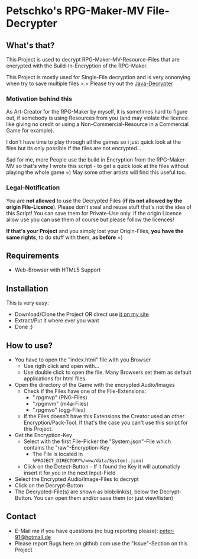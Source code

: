 # Petschko's RPG-Maker-MV File-Decrypter

## What's that?

This Project is used to decrypt RPG-Maker-MV-Resource-Files that are encrypted with the Build-In-Encryption of the RPG-Maker.

This Project is mostly used for Single-File decryption and is very annonying when try to save multiple files >.< Please try out the [Java-Decrypter](https://github.com/Petschko/Java-RPG-Maker-MV-Decrypter)

### Motivation behind this
As Art-Creator for the RPG-Maker by myself, it is sometimes hard to figure out, if somebody is using Resources from you (and may violate the licence like giving no credit or using a Non-Commercial-Resource in a Commercial Game for example).

I don't have time to play through all the games so i just quick look at the files but its only possible if the files are not encrypted...

Sad for me, more People use the build in Encryption from the RPG-Maker-MV so that's why I wrote this script - to get a quick look at the files without playing the whole game =) May some other artists will find this useful too.

### Legal-Notification
You are **not allowed** to use the Decrypted Files (**if its not allowed by the origin File-Licence**).
Please don't steal and reuse stuff that's not the idea of this Script!
You can save them for Private-Use only. If the origin Licence allow use you can use them of course but please follow the licences!

**If that's your Project** and you simply lost your Origin-Files, **you have the same rights**, to do stuff with them, **as before** =)

## Requirements
- Web-Browser with HTML5 Support

## Installation

This is very easy:

- Download/Clone the Project OR direct use [it on my site](http://petschko.org/tools/mv_decrypter/)
- Extract/Put it where ever you want
- Done :)

## How to use?

- You have to open the "index.html" file with you Browser
  - Use rigth click and open with...
  - Use double click to open the file. Many Browsers set them as default applications for html files
- Open the directory of the Game with the encrypted Audio/Images
  - Check if the Files have one of the File-Extensions:
    - ".rpgmvp" (PNG-Files)
    - ".rpgmvm" (m4a-Files)
    - ".rpgmvo" (ogg-Files)
  - If the Files doesn't have this Extensions the Creator used an other Encryption/Pack-Tool. If that's the case you can't use this script for this Project.
- Get the Encryption-Key
  - Select with the first File-Picker the "System.json"-File which contains the "raw"-Encryption-Key
    - The File is located in `%PROJECT_DIRECTORY%/www/data/System(.json)`
  - Click on the Detect-Button - If it found the Key it will automaticly insert it for you in the next Input-Field
- Select the Encrypted Audio/Image-Files to decrypt
- Click on the Decrypt-Button
- The Decrypted-File(s) are shown as blob:link(s), below the Decrypt-Button. You can open them and/or save them (or just view/listen)

## Contact

- E-Mail me if you have questions (no bug reporting please): peter-91@hotmail.de
- Please report Bugs here on github.com use the "Issue"-Section on this Project
